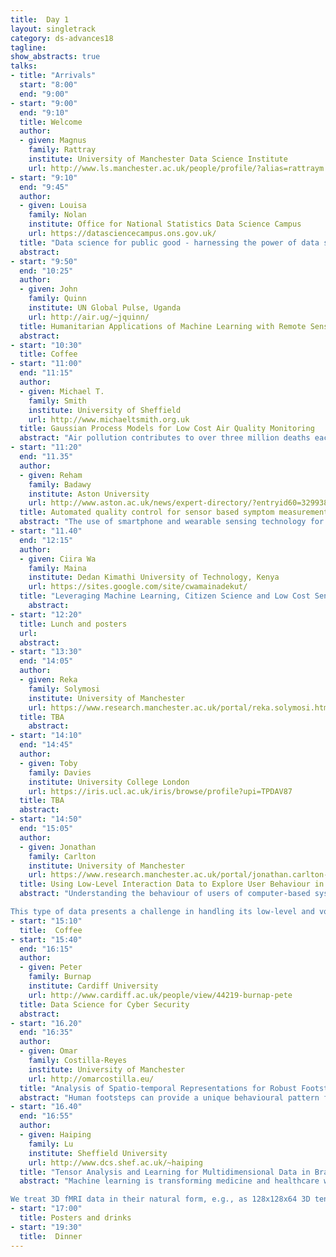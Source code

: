 ```yaml
---
title:  Day 1
layout: singletrack
category: ds-advances18
tagline: 
show_abstracts: true
talks:
- title: "Arrivals"
  start: "8:00"
  end: "9:00"
- start: "9:00"
  end: "9:10"
  title: Welcome 
  author:
  - given: Magnus 
    family: Rattray
    institute: University of Manchester Data Science Institute
    url: http://www.ls.manchester.ac.uk/people/profile/?alias=rattraym
- start: "9:10"
  end: "9:45"
  author:
  - given: Louisa 
    family: Nolan
    institute: Office for National Statistics Data Science Campus
    url: https://datasciencecampus.ons.gov.uk/
  title: "Data science for public good - harnessing the power of data science at the Data Science Campus, Office for National Statistics"
  abstract: 
- start: "9:50"
  end: "10:25"
  author:
  - given: John
    family: Quinn
    institute: UN Global Pulse, Uganda 
    url: http://air.ug/~jquinn/
  title: Humanitarian Applications of Machine Learning with Remote Sensing Data
  abstract: 
- start: "10:30"
  title: Coffee
- start: "11:00"
  end: "11:15"
  author:
  - given: Michael T.
    family: Smith
    institute: University of Sheffield
    url: http://www.michaeltsmith.org.uk
  title: Gaussian Process Models for Low Cost Air Quality Monitoring
  abstract: "Air pollution contributes to over three million deaths each year. Kampala has one of the highest concentrations of fine particulate matter (PM 2.5) of any African city. Unfortunately, with the exception of the US Embassy, there is no programme for monitoring air pollution in the city due to the high cost of the equipment required. Hence we know little about its distribution or extent. Lower cost devices do exist, but these do not, on their own, provide the accuracy required for decision makers. We propose that using a coregionalised Gaussian process to combine the low cost sensors with the embassy's high quality results provides sufficiently accurate estimates of pollution across the city."
- start: "11:20"
  end: "11.35"
  author:
  - given: Reham
    family: Badawy
    institute: Aston University
    url: http://www.aston.ac.uk/news/expert-directory/?entryid60=329938&p=4
  title: Automated quality control for sensor based symptom measurement performed outside the lab
  abstract: "The use of smartphone and wearable sensing technology for objective, non-invasive and remote clinimetric testing of symptoms has considerable potential. However, the clinimetric accuracy achievable with such technology is highly reliant on separating the useful from irrelevant or confounded sensor data. Monitoring patient symptoms using digital sensors outside of controlled, clinical lab settings creates a variety of practical challenges, such as unavoidable and unexpected user behaviours. These behaviours often violate the assumptions of clinimetric testing protocols, where these protocols are designed to probe for speciﬁc symptoms. Such violations are frequent outside the lab, and can affect the accuracy of the subsequent data analysis and scientiﬁc conclusions. At the same time, curating sensor data by hand after the collection process is inherently subjective, laborious and error-prone. To address these problems, we report on a uniﬁed algorithmic framework for automated sensor data quality control, which can identify those parts of the sensor data which are sufﬁciently reliable for further analysis. Algorithms which are special cases of this framework for different sensor data types (e.g. accelerometer, digital audio) detect the extent to which the sensor data adheres to the assumptions of the test protocol for a variety of clinimetric tests. The approach is general enough to be applied to a large set of clinimetric tests and we demonstrate its performance on walking, balance and voice smartphone-based tests, designed to monitor the symptoms of Parkinson’s disease. "
- start: "11.40"
  end: "12:15"
  author:
  - given: Ciira Wa
    family: Maina
    institute: Dedan Kimathi University of Technology, Kenya 
    url: https://sites.google.com/site/cwamainadekut/
  title: "Leveraging Machine Learning, Citizen Science and Low Cost Sensors for Acoustic Monitoring of Ecosystems: A Case Study in Kenya"
    abstract:
- start: "12:20"
  title: Lunch and posters
  url:
  abstract:
- start: "13:30"
  end: "14:05"
  author:
  - given: Reka 
    family: Solymosi
    institute: University of Manchester 
    url: https://www.research.manchester.ac.uk/portal/reka.solymosi.html
  title: TBA
    abstract: 
- start: "14:10"
  end: "14:45"
  author:
  - given: Toby 
    family: Davies
    institute: University College London
    url: https://iris.ucl.ac.uk/iris/browse/profile?upi=TPDAV87
  title: TBA
  abstract: 
- start: "14:50"
  end: "15:05"
  author:
  - given: Jonathan 
    family: Carlton
    institute: University of Manchester
    url: https://www.research.manchester.ac.uk/portal/jonathan.carlton-postgrad.html
  title: Using Low-Level Interaction Data to Explore User Behaviour in Object-Based Media Experiences
  abstract: "Understanding the behaviour of users of computer-based systems through user testing is an expensive, time consuming and difficult process. However, there is the potential to non-intrusively capture the same information by collecting low-level interaction data such as mouse movements, keystrokes, and key presses. This has many potential advantages such as large sample size, remote data collection, and ecological validity. We are exploring the use of these data in the emerging new domain of “object-based media”, where pieces of media are assembled on-the-fly to enable personalised or interactive experiences. This is a challenging area for media creators as creating original content is expensive, so learning as much as possible from pilots is crucial. However, these experiences offer the chance to collect a much richer set of data about how users interact with the content and to gain insight into the behaviours they exhibit. As data can be collected and analysed in real-time, user behaviour can be interactively analysed and used to drive and adapt the experience accordingly, creating a virtuous feedback cycle. An example of this is if the user exhibits behaviour indicative of leaving the experience early then reacting to this by altering the format of the experience, e.g. condensing it, may encourage completion. We report on research that has shown that fine-grained, low-level interaction data can reveal whether a user was previewing, reviewing, or experimenting with an experience or whether they were using the experience as designed. 

This type of data presents a challenge in handling its low-level and voluminous character, which is particularly apparent when attempting to mine human interactions with software and web-based technologies. Furthermore, considering events in isolation may reveal little about user behaviour, apart from context-specific information stored contemporaneously (such as time of occurrence and event-type). Rather it is necessary to synthesise the collected data to abstract useful, semantically-meaningful behavioural characteristics. Fine-grained, low-level interaction data can be leveraged to extract various behavioural metrics, such as movement distances, speed, velocity, and more abstract metrics such as the type of scroll (fast or slow). However, to collect and store this type of data requires a large storage system and extra processing power for extraction. Higher-level interaction data, such as DOM button clicks, can be simpler to collect and result in data that is easier to work with as it has fewer and more structured features when compared to low-level events which, depending on the event-type, can have a variable number of features. In this paper, however, we demonstrate that information can be derived from low- level data that cannot be derived from higher level data, and that this information can provide insight into the user experience of object-based media."
- start: "15:10"
  title:  Coffee
- start: "15:40"
  end: "16:15"
  author:
  - given: Peter 
    family: Burnap
    institute: Cardiff University 
    url: http://www.cardiff.ac.uk/people/view/44219-burnap-pete
  title: Data Science for Cyber Security
  abstract: 
- start: "16.20"
  end: "16:35"
  author:
  - given: Omar 
    family: Costilla-Reyes
    institute: University of Manchester
    url: http://omarcostilla.eu/
  title: "Analysis of Spatio-temporal Representations for Robust Footstep Recognition with Deep Residual Neural Networks"
  abstract: "Human footsteps can provide a unique behavioural pattern for robust biometric systems. We propose spatio-temporal footstep representations from floor-only sensor data in advanced computational models for automatic biometric verification. Our models deliver an artificial intelligence capable of effectively differentiating the fine-grained variability of footsteps between legitimate users (clients) and impostor users of the biometric system. The methodology is validated in the largest footstep database, containing nearly 20,000 footstep signals from more than 120 users. The database contains a large cohort of impostors and a small set of clients to verify the reliability of biometric systems. We provide experimental results in 3 critical data-driven security scenarios, according to the amount of footstep data available for model training: at airports security checkpoints (smallest training set), workspace environments (medium training set) and home environments (largest training set). With this methodology, we report state-of-the-art footstep recognition rates. "
- start: "16.40"
  end: "16:55"
  author:
  - given: Haiping 
    family: Lu
    institute: Sheffield University
    url: http://www.dcs.shef.ac.uk/~haiping
  title: "Tensor Analysis and Learning for Multidimensional Data in Brain Imaging"
  abstract: "Machine learning is transforming medicine and healthcare with big medical data. However, many medical data, such as brain functional magnetic resonance imaging (fMRI) scans, are challenging to analyse due to their high dimensionality, multidimensional structures, but small amounts of samples available in practice. Current methods simplify such problems by time/space averaging or local/partial processing, e.g., patch-based or slice-by-slice analysis. Tensors (multidimensional arrays) can model such multidimensional data naturally with compact model sizes. We have developed tensor-based machine learning methods for extracting and/or selecting features from whole-brain fMRI data for classification and interpretation in MICCAI2015 and AAAI2017. 

We treat 3D fMRI data in their natural form, e.g., as 128x128x64 3D tensors rather than (1D) vectors of very high dimensionality (> 1 million). Our machine learning algorithms then extract and/or select features automatically from these tensors for classification and further analysis/interpretation. Some illustrations are included below. This brings the following three key benefits: 1) no information loss before machine learning; 2) compact model size or parameter space suiting better small sample size scenarios; and 3) low memory demand and better scalability. These algorithms are general machine learning tools that can be applied to any properly normalized multidimensional data. "
- start: "17:00"
  title: Posters and drinks
- start: "19:30"
  title:  Dinner
---
```



